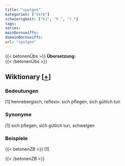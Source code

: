 ```yaml
---
title: "spulgen"
kategorien: ["Verb"]
schwierigkeit: ["k1", "h_", "r_"]
tags:
series:
mainDornseiffs:
domainDornseiffs:
url: "spulgen"
---
```


{{< betonenÜbs >}}
**Übersetzung:**  
{{< /betonenÜbs >}}

## Wiktionary [[+](https://de.wiktionary.org/wiki/spulgen)]

### Bedeutungen
[1] hennebergisch, reflexiv: sich pflegen, sich gütlich tun  

### Synonyme
[1] sich pflegen, sich gütlich tun, schwelgen  

### Beispiele
{{< betonenZB >}}
[1]  

{{< /betonenZB >}}

